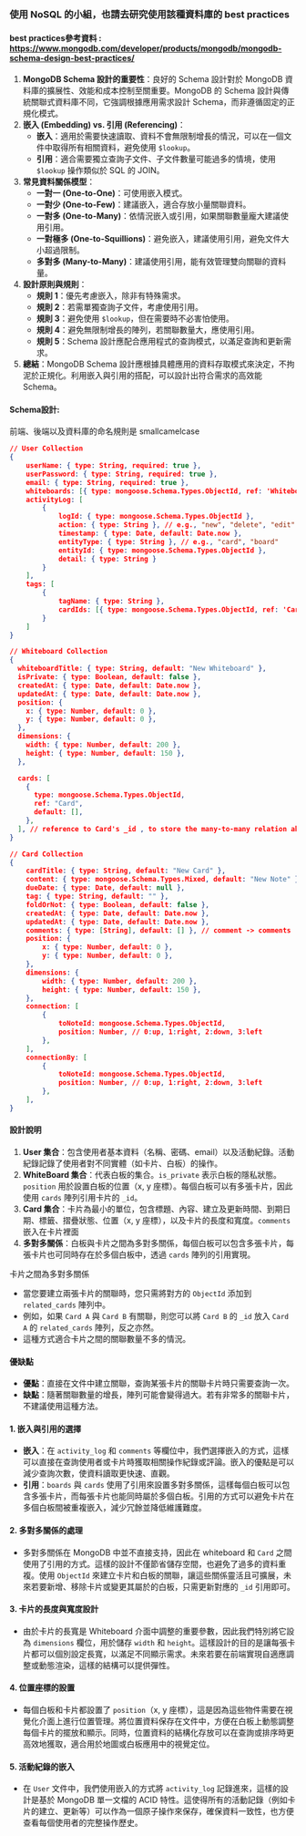### 使用 NoSQL 的小組，也請去研究使用該種資料庫的 best practices<br>
#### best practices參考資料 : https://www.mongodb.com/developer/products/mongodb/mongodb-schema-design-best-practices/<br>
  1. **MongoDB Schema 設計的重要性**：良好的 Schema 設計對於 MongoDB 資料庫的擴展性、效能和成本控制至關重要。MongoDB 的 Schema 設計與傳統關聯式資料庫不同，它強調根據應用需求設計 Schema，而非遵循固定的正規化模式。
  2. **嵌入 (Embedding) vs. 引用 (Referencing)**：
      - **嵌入**：適用於需要快速讀取、資料不會無限制增長的情況，可以在一個文件中取得所有相關資料，避免使用 `$lookup`。
      - **引用**：適合需要獨立查詢子文件、子文件數量可能過多的情境，使用 `$lookup` 操作類似於 SQL 的 JOIN。
  3. **常見資料關係模型**：
      - **一對一 (One-to-One)**：可使用嵌入模式。
      - **一對少 (One-to-Few)**：建議嵌入，適合存放小量關聯資料。
      - **一對多 (One-to-Many)**：依情況嵌入或引用，如果關聯數量龐大建議使用引用。
      - **一對極多 (One-to-Squillions)**：避免嵌入，建議使用引用，避免文件大小超過限制。
      - **多對多 (Many-to-Many)**：建議使用引用，能有效管理雙向關聯的資料量。
  4. **設計原則與規則**：
      - **規則 1**：優先考慮嵌入，除非有特殊需求。
      - **規則 2**：若需單獨查詢子文件，考慮使用引用。
      - **規則 3**：避免使用 `$lookup`，但在需要時不必害怕使用。
      - **規則 4**：避免無限制增長的陣列，若關聯數量大，應使用引用。
      - **規則 5**：Schema 設計應配合應用程式的查詢模式，以滿足查詢和更新需求。
  5. **總結**：MongoDB Schema 設計應根據具體應用的資料存取模式來決定，不拘泥於正規化。利用嵌入與引用的搭配，可以設計出符合需求的高效能 Schema。<br>
#### Schema設計:
前端、後端以及資料庫的命名規則是 smallcamelcase <br>
```json
// User Collection
{
    userName: { type: String, required: true },
    userPassword: { type: String, required: true },
    email: { type: String, required: true },
    whiteboards: [{ type: mongoose.Schema.Types.ObjectId, ref: 'Whiteboard' }],
    activityLog: [
        {
            logId: { type: mongoose.Schema.Types.ObjectId },
            action: { type: String }, // e.g., "new", "delete", "edit"
            timestamp: { type: Date, default: Date.now },
            entityType: { type: String }, // e.g., "card", "board"
            entityId: { type: mongoose.Schema.Types.ObjectId },
            detail: { type: String }
        }
    ],
    tags: [
        {
            tagName: { type: String },
            cardIds: [{ type: mongoose.Schema.Types.ObjectId, ref: 'Card' }]
        }
    ]
}
```
```json
// Whiteboard Collection
{
  whiteboardTitle: { type: String, default: "New Whiteboard" },
  isPrivate: { type: Boolean, default: false },
  createdAt: { type: Date, default: Date.now },
  updatedAt: { type: Date, default: Date.now },
  position: {
    x: { type: Number, default: 0 },
    y: { type: Number, default: 0 },
  },
  dimensions: {
    width: { type: Number, default: 200 },
    height: { type: Number, default: 150 },
  },

  cards: [
    {
      type: mongoose.Schema.Types.ObjectId,
      ref: "Card",
      default: [],
    },
  ], // reference to Card's _id , to store the many-to-many relation about cards.
}
```
```json
// Card Collection
{
    cardTitle: { type: String, default: "New Card" },
    content: { type: mongoose.Schema.Types.Mixed, default: "New Note" },
    dueDate: { type: Date, default: null },
    tag: { type: String, default: "" },
    foldOrNot: { type: Boolean, default: false },
    createdAt: { type: Date, default: Date.now },
    updatedAt: { type: Date, default: Date.now },
    comments: { type: [String], default: [] }, // comment -> comments
    position: {
        x: { type: Number, default: 0 },
        y: { type: Number, default: 0 },
    },
    dimensions: {
        width: { type: Number, default: 200 },
        height: { type: Number, default: 150 },
    },
    connection: [
        {
            toNoteId: mongoose.Schema.Types.ObjectId,
            position: Number, // 0:up, 1:right, 2:down, 3:left
        },
    ],
    connectionBy: [
        {
            toNoteId: mongoose.Schema.Types.ObjectId,
            position: Number, // 0:up, 1:right, 2:down, 3:left
        },
    ],
}
```
#### 設計說明

1. **User 集合**：包含使用者基本資料（名稱、密碼、email）以及活動紀錄。活動紀錄記錄了使用者對不同實體（如卡片、白板）的操作。
2. **WhiteBoard 集合**：代表白板的集合。`is_private` 表示白板的隱私狀態。`position` 用於設置白板的位置（x, y 座標）。每個白板可以有多張卡片，因此使用 `cards` 陣列引用卡片的 `_id`。
3. **Card 集合**：卡片為最小的單位，包含標題、內容、建立及更新時間、到期日期、標籤、摺疊狀態、位置（x, y 座標），以及卡片的長度和寬度。`comments` 嵌入在卡片裡面
4. **多對多關係**：白板與卡片之間為多對多關係，每個白板可以包含多張卡片，每張卡片也可同時存在於多個白板中，透過 `cards` 陣列的引用實現。

卡片之間為多對多關係

- 當您要建立兩張卡片的關聯時，您只需將對方的 `ObjectId` 添加到 `related_cards` 陣列中。
- 例如，如果 `Card A` 與 `Card B` 有關聯，則您可以將 `Card B` 的 `_id` 放入 `Card A` 的 `related_cards` 陣列，反之亦然。
- 這種方式適合卡片之間的關聯數量不多的情況。

#### 優缺點

- **優點**：直接在文件中建立關聯，查詢某張卡片的關聯卡片時只需要查詢一次。
- **缺點**：隨著關聯數量的增長，陣列可能會變得過大。若有非常多的關聯卡片，不建議使用這種方法。

#### 1. **嵌入與引用的選擇**

- **嵌入**：在 `activity_log` 和 `comments` 等欄位中，我們選擇嵌入的方式，這樣可以直接在查詢使用者或卡片時獲取相關操作紀錄或評論。嵌入的優點是可以減少查詢次數，使資料讀取更快速、直觀。
- **引用**：`boards` 與 `cards` 使用了引用來設置多對多關係，這樣每個白板可以包含多張卡片，而每張卡片也能同時屬於多個白板。引用的方式可以避免卡片在多個白板間被重複嵌入，減少冗餘並降低維護難度。

#### 2. **多對多關係的處理**

- 多對多關係在 MongoDB 中並不直接支持，因此在  whiteboard 和 `Card` 之間使用了引用的方式。這樣的設計不僅節省儲存空間，也避免了過多的資料重複。使用 `ObjectId` 來建立卡片和白板的關聯，讓這些關係靈活且可擴展，未來若要新增、移除卡片或變更其屬於的白板，只需更新對應的 `_id` 引用即可。

#### 3. **卡片的長度與寬度設計**

- 由於卡片的長寬是 Whiteboard 介面中調整的重要參數，因此我們特別將它設為 `dimensions` 欄位，用於儲存 `width` 和 `height`。這樣設計的目的是讓每張卡片都可以個別設定長寬，以滿足不同顯示需求。未來若要在前端實現自適應調整或動態渲染，這樣的結構可以提供彈性。

#### 4. **位置座標的設置**

- 每個白板和卡片都設置了 `position`（x, y 座標），這是因為這些物件需要在視覺化介面上進行位置管理。將位置資料保存在文件中，方便在白板上動態調整每個卡片的擺放和顯示。同時，位置資料的結構化存放可以在查詢或排序時更高效地獲取，適合用於地圖或白板應用中的視覺定位。

#### 5. **活動紀錄的嵌入**

- 在 `User` 文件中，我們使用嵌入的方式將 `activity_log` 記錄進來，這樣的設計是基於 MongoDB 單一文檔的 ACID 特性。這使得所有的活動記錄（例如卡片的建立、更新等）可以作為一個原子操作來保存，確保資料一致性，也方便查看每個使用者的完整操作歷史。